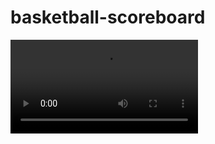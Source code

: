 # basketball-scoreboard

<video controls src="Solo Project - Basketball Scoreboard - Google Chrome 2025-10-11 10-13-58.mp4" title="Title"></video>
